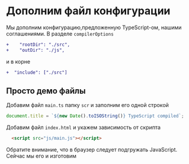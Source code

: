 # Дополним файл конфигурации

Мы дополним конфигурацию,предложенную TypeScript-ом, нашими соглашениями. В разделе `compilerOptions`

```diff
+    "rootDir": "./src",
+    "outDir": "./js",
```

и в корне

```diff
+  "include": ["./src"]
```

## Просто демо файлы

Добавим файл `main.ts` папку `scr` и заполним его одной строкой

```typescript
document.title = `${new Date().toISOString()} TypeScript compiled`;
```

Добавим файл `index.html` и укажем зависимость от скрипта

```html
  <script src="js/main.js"></script>
```

Обратите внимание, что в браузер следует подгружать JavaScript. Сейчас мы его и изготовим
